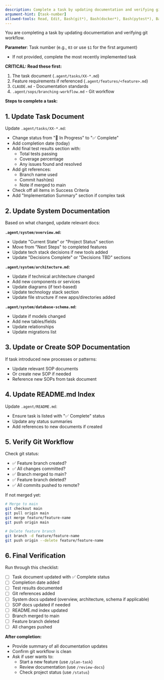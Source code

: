 ```yaml
---
description: Complete a task by updating documentation and verifying git workflow
argument-hint: [task-number]
allowed-tools: Read, Edit, Bash(git*), Bash(docker*), Bash(pytest*), Bash(npm*)
---
```


You are completing a task by updating documentation and verifying git workflow.

**Parameter**: Task number (e.g., `03` or use `$1` for the first argument)
- If not provided, complete the most recently implemented task

**CRITICAL: Read these first:**
1. The task document (`.agent/tasks/XX-*.md`)
2. Feature requirements if referenced (`.agent/features/<feature>.md`)
3. `CLAUDE.md` - Documentation standards
4. `.agent/sops/branching-workflow.md` - Git workflow

**Steps to complete a task:**

## 1. Update Task Document

Update `.agent/tasks/XX-*.md`:
- Change status from "🔄 In Progress" to "✅ Complete"
- Add completion date (today)
- Add final test results section with:
  - Total tests passing
  - Coverage percentage
  - Any issues found and resolved
- Add git references:
  - Branch name used
  - Commit hash(es)
  - Note if merged to main
- Check off all items in Success Criteria
- Add "Implementation Summary" section if complex task

## 2. Update System Documentation

Based on what changed, update relevant docs:

**`.agent/system/overview.md`:**
- Update "Current State" or "Project Status" section
- Move from "Next Steps" to completed features
- Update tech stack decisions if new tools added
- Update "Decisions Complete" or "Decisions TBD" sections

**`.agent/system/architecture.md`:**
- Update if technical architecture changed
- Add new components or services
- Update diagrams (if text-based)
- Update technology stack section
- Update file structure if new apps/directories added

**`.agent/system/database-schema.md`:**
- Update if models changed
- Add new tables/fields
- Update relationships
- Update migrations list

## 3. Update or Create SOP Documentation

If task introduced new processes or patterns:
- Update relevant SOP documents
- Or create new SOP if needed
- Reference new SOPs from task document

## 4. Update README.md Index

Update `.agent/README.md`:
- Ensure task is listed with "✅ Complete" status
- Update any status summaries
- Add references to new documents if created

## 5. Verify Git Workflow

Check git status:
- ✅ Feature branch created?
- ✅ All changes committed?
- ✅ Branch merged to main?
- ✅ Feature branch deleted?
- ✅ All commits pushed to remote?

If not merged yet:
```bash
# Merge to main
git checkout main
git pull origin main
git merge feature/feature-name
git push origin main

# Delete feature branch
git branch -d feature/feature-name
git push origin --delete feature/feature-name
```

## 6. Final Verification

Run through this checklist:
- [ ] Task document updated with ✅ Complete status
- [ ] Completion date added
- [ ] Test results documented
- [ ] Git references added
- [ ] System docs updated (overview, architecture, schema if applicable)
- [ ] SOP docs updated if needed
- [ ] README.md index updated
- [ ] Branch merged to main
- [ ] Feature branch deleted
- [ ] All changes pushed

**After completion:**
- Provide summary of all documentation updates
- Confirm git workflow is clean
- Ask if user wants to:
  - Start a new feature (use `/plan-task`)
  - Review documentation (use `/review-docs`)
  - Check project status (use `/status`)